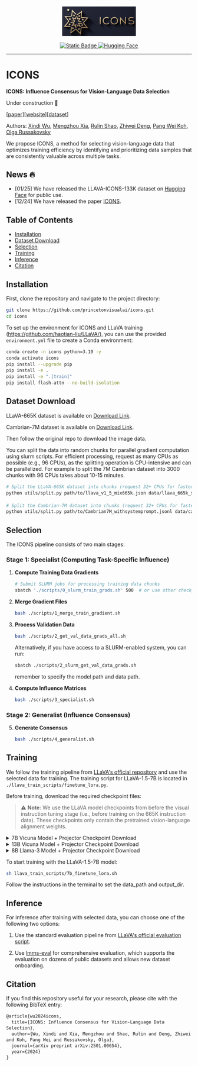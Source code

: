 <p align="center">
  <img src="docs/static/images/logo.png" alt="ICONS Logo" width="200"/>
</p>

<p align="center">
  <a href="https://princetonvisualai.github.io/icons/">
    <img alt="Static Badge" src="https://img.shields.io/badge/Home-ICONS-blue?style=flat&link=https%3A%2F%2Fprincetonvisualai.github.io%2Ficons%2F">
  </a>
  <a href="https://huggingface.co/datasets/xindiw/LLAVA-ICONS-133K">
    <img alt="Hugging Face" src="https://img.shields.io/badge/%F0%9F%A4%97%20Hugging%20Face-LLAVA--ICONS--133K-blue?color=ffc107&logoColor=white&style=flat&link=https%3A%2F%2Fhuggingface.co%2Fdatasets%2Fxindiw%2FLLAVA-ICONS-133K">
  </a>
</p>
</p>
<hr>


# ICONS

**ICONS: Influence Consensus for Vision-Language Data Selection**

Under construction 🚧

[[paper](https://arxiv.org/abs/2501.00654)][[website](https://princetonvisualai.github.io/icons/)][[dataset](https://huggingface.co/datasets/xindiw/LLAVA-ICONS-133K)]

Authors: [Xindi Wu](https://xindiwu.github.io/), [Mengzhou Xia](https://xiamengzhou.github.io/), [Rulin Shao](https://rulinshao.github.io/), [Zhiwei Deng](https://lucas2012.github.io/), [Pang Wei Koh](https://koh.pw/), [Olga Russakovsky](https://www.cs.princeton.edu/~olgarus/)

We propose ICONS, a method for selecting vision-language data that optimizes training efficiency by identifying and prioritizing data samples that are consistently valuable across multiple tasks.

## News 🔥
- [01/25] We have released the LLAVA-ICONS-133K dataset on [Hugging Face](https://huggingface.co/datasets/xindiw/LLAVA-ICONS-133K) for public use.
- [12/24] We have released the paper [ICONS](https://arxiv.org/abs/2501.00654).

## Table of Contents
- [Installation](#installation)
- [Dataset Download](#dataset-download)
- [Selection](#selection)
- [Training](#training)
- [Inference](#inference)
- [Citation](#citation)

## Installation

First, clone the repository and navigate to the project directory:

```bash
git clone https://github.com/princetonvisualai/icons.git
cd icons
```

To set up the environment for ICONS and LLaVA training (https://github.com/haotian-liu/LLaVA/), you can use the provided `environment.yml` file to create a Conda environment:

```bash
conda create -n icons python=3.10 -y
conda activate icons
pip install --upgrade pip
pip install -e .
pip install -e ".[train]"
pip install flash-attn --no-build-isolation
```


## Dataset Download
LLaVA-665K dataset is available on [Download Link](https://huggingface.co/datasets/liuhaotian/LLaVA-Instruct-150K/blob/main/llava_v1_5_mix665k.json).

Cambrian-7M dataset is available on [Download Link](https://huggingface.co/datasets/nyu-visionx/Cambrian-10M/blob/main/jsons/Cambrian7M_withsystemprompt.jsonl).

Then follow the original repo to download the image data.

You can split the data into random chunks for parallel gradient computation using slurm scripts. For efficient processing, request as many CPUs as possible (e.g., 96 CPUs), as the splitting operation is CPU-intensive and can be parallelized. For example to split the 7M Cambrian dataset into 3000 chunks with 96 CPUs takes about 10-15 minutes. 

```bash
# Split the LLaVA-665K dataset into chunks (request 32+ CPUs for faster processing)
python utils/split.py path/to/llava_v1_5_mix665k.json data/llava_665k_splits --num-splits 200

# Split the Cambrian-7M dataset into chunks (request 32+ CPUs for faster processing)
python utils/split.py path/to/Cambrian7M_withsystemprompt.jsonl data/cambrian_7m_splits --num-splits 3000
```

## Selection

The ICONS pipeline consists of two main stages:

### Stage 1: Specialist (Computing Task-Specific Influence)

1. **Compute Training Data Gradients**
   ```bash
   # Submit SLURM jobs for processing training data chunks
   sbatch './scripts/0_slurm_train_grads.sh' 500  # or use other checkpoints, here we use the warmed-up model which is trained after 500 steps.
   ```

2. **Merge Gradient Files**
   ```bash
   bash ./scripts/1_merge_train_gradient.sh
   ```

3. **Process Validation Data**
   ```bash
   bash ./scripts/2_get_val_data_grads_all.sh
   ```
   Alternatively, if you have access to a SLURM-enabled system, you can run:
   ```bash
   sbatch ./scripts/2_slurm_get_val_data_grads.sh 
   ```
   remember to specify the model path and data path.

4. **Compute Influence Matrices**
   ```bash
   bash ./scripts/3_specialist.sh
   ```

### Stage 2: Generalist (Influence Consensus)

5. **Generate Consensus**
   ```bash
   bash ./scripts/4_generalist.sh
   ```

## Training 
We follow the training pipeline from [LLaVA's official repository](https://github.com/haotian-liu/LLaVA/) and use the selected data for training. The training script for LLaVA-1.5-7B is located in `./llava_train_scripts/finetune_lora.py`.

Before training, download the required checkpoint files:

> ⚠️ **Note**: We use the LLaVA model checkpoints from before the visual instruction tuning stage (i.e., before training on the 665K instruction data). These checkpoints only contain the pretrained vision-language alignment weights.

<details>
<summary>7B Vicuna Model + Projector Checkpoint Download</summary>

```bash
# Download the mm_projector.bin file for LLaVA-1.5-7B training
mkdir -p checkpoints/llava-v1.5-mlp2x-336px-pretrain-vicuna-7b-v1.5

wget https://huggingface.co/liuhaotian/llava-v1.5-mlp2x-336px-pretrain-vicuna-7b-v1.5/resolve/main/mm_projector.bin -P checkpoints/llava-v1.5-mlp2x-336px-pretrain-vicuna-7b-v1.5

# Download Vicuna-7B-v1.5 base model
git clone https://huggingface.co/lmsys/vicuna-7b-v1.5 checkpoints/vicuna-7b-v1.5
```
</details>

<details>
<summary>13B Vicuna Model + Projector Checkpoint Download</summary>

```bash
# Download the mm_projector.bin file for LLaVA-1.5-13B training
mkdir -p checkpoints/llava-v1.5-mlp2x-336px-pretrain-vicuna-13b-v1.5

wget https://huggingface.co/liuhaotian/llava-v1.5-mlp2x-336px-pretrain-vicuna-13b-v1.5/resolve/main/mm_projector.bin -P checkpoints/llava-v1.5-mlp2x-336px-pretrain-vicuna-13b-v1.5

# Download Vicuna-13B-v1.5 base model
git clone https://huggingface.co/lmsys/vicuna-13b-v1.5 checkpoints/vicuna-13b-v1.5
```
</details>

<details>
<summary>8B Llama-3 Model + Projector Checkpoint Download</summary>

```bash
# Download the mm_projector.bin file for LLaVA-Llama-3-8B training
mkdir -p checkpoints/llava-llama-3-8b

# Download Llama-3-8B base model
git clone https://huggingface.co/xtuner/llava-llama-3-8b checkpoints/llava-llama-3-8b
```
</details>

To start training with the LLaVA-1.5-7B model:
```bash
sh llava_train_scripts/7b_finetune_lora.sh
```

Follow the instructions in the terminal to set the data_path and output_dir.


## Inference

For inference after training with selected data, you can choose one of the following two options:

1. Use the standard evaluation pipeline from [LLaVA's official evaluation script](https://github.com/haotian-liu/LLaVA/blob/main/docs/Evaluation.md).

2. Use [lmms-eval](https://github.com/EvolvingLMMs-Lab/lmms-eval) for comprehensive evaluation, which supports the evaluation on dozens of public datasets and allows new dataset onboarding.



## Citation
If you find this repository useful for your research, please cite with the following BibTeX entry:
```
@article{wu2024icons,
  title={ICONS: Influence Consensus for Vision-Language Data Selection},
  author={Wu, Xindi and Xia, Mengzhou and Shao, Rulin and Deng, Zhiwei and Koh, Pang Wei and Russakovsky, Olga},
  journal={arXiv preprint arXiv:2501.00654},
  year={2024}
}
```


